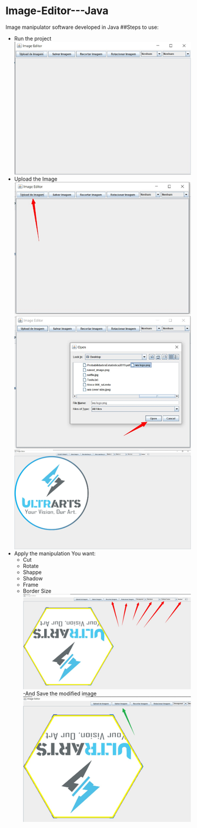 # Image-Editor---Java
Image manipulator software developed in Java
##Steps to use:
- Run the project
![Alt Running the project](images/1.jPEG)
- Upload the Image
![Alt Uploading the image](images/2.jPEG)
![Alt Uploading the image 2](images/3.jPEG)
![Alt Uploading the image 3](images/4.jPEG)
- Apply the manipulation You want:
    -  Cut
    -  Rotate
    -  Shappe
    -  Shadow
    -  Frame
    -  Border Size
      ![Alt Uploading the image 3](images/5.jPEG)
-And Save the modified image
![Alt Uploading the image 3](images/6.jPEG)
